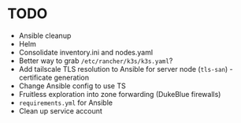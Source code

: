 # TODO
- Ansible cleanup
- Helm 
- Consolidate inventory.ini and nodes.yaml
- Better way to grab `/etc/rancher/k3s/k3s.yaml`?
- Add tailscale TLS resolution to Ansible for server node (`tls-san`) - certificate generation
- Change Ansible config to use TS
- Fruitless exploration into zone forwarding (DukeBlue firewalls)
- `requirements.yml` for Ansible
- Clean up service account
